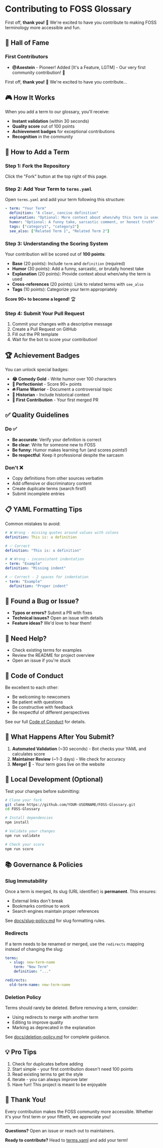 # Contributing to FOSS Glossary

First off, **thank you!** 🎉 We're excited to have you contribute to making FOSS terminology more accessible and fun.

## 🌟 Hall of Fame

### First Contributors
- **@Axestein** - Pioneer! Added [It's a Feature, LGTM] - Our very first community contribution! 🎉

First off, **thank you!** 🎉 We're excited to have you contribute...


## 🎮 How It Works

When you add a term to our glossary, you'll receive:
- **Instant validation** (within 30 seconds)
- **Quality score** out of 100 points
- **Achievement badges** for exceptional contributions
- **Recognition** in the community

## 📝 How to Add a Term

### Step 1: Fork the Repository

Click the "Fork" button at the top right of this page.

### Step 2: Add Your Term to `terms.yaml`

Open `terms.yaml` and add your term following this structure:

```yaml
- term: "Your Term"
  definition: "A clear, concise definition"
  explanation: "Optional: More context about when/why this term is used"
  humor: "Optional: A funny take, sarcastic comment, or honest truth"
  tags: ["category1", "category2"]
  see_also: ["Related Term 1", "Related Term 2"]
```

### Step 3: Understanding the Scoring System

Your contribution will be scored out of **100 points**:

- **Base** (20 points): Include `term` and `definition` (required)
- **Humor** (30 points): Add a funny, sarcastic, or brutally honest take
- **Explanation** (20 points): Provide context about when/why the term is used
- **Cross-references** (20 points): Link to related terms with `see_also`
- **Tags** (10 points): Categorize your term appropriately

**Score 90+ to become a legend!** 🏆

### Step 4: Submit Your Pull Request

1. Commit your changes with a descriptive message
2. Create a Pull Request on GitHub
3. Fill out the PR template
4. Wait for the bot to score your contribution!

## 🏆 Achievement Badges

You can unlock special badges:

- **😂 Comedy Gold** - Write humor over 100 characters
- **💯 Perfectionist** - Score 90+ points
- **🔥 Flame Warrior** - Document a controversial topic
- **📜 Historian** - Include historical context
- **🌱 First Contribution** - Your first merged PR

## ✅ Quality Guidelines

### Do ✅

- **Be accurate**: Verify your definition is correct
- **Be clear**: Write for someone new to FOSS
- **Be funny**: Humor makes learning fun (and scores points!)
- **Be respectful**: Keep it professional despite the sarcasm

### Don't ❌

- Copy definitions from other sources verbatim
- Add offensive or discriminatory content
- Create duplicate terms (search first!)
- Submit incomplete entries

## 📋 YAML Formatting Tips

Common mistakes to avoid:

```yaml
# ❌ Wrong - missing quotes around values with colons
definition: This is: a definition

# ✅ Correct
definition: "This is: a definition"

# ❌ Wrong - inconsistent indentation
- term: "Example"
definition: "Missing indent"

# ✅ Correct - 2 spaces for indentation
- term: "Example"
  definition: "Proper indent"
```

## 🐛 Found a Bug or Issue?

- **Typos or errors?** Submit a PR with fixes
- **Technical issues?** Open an issue with details
- **Feature ideas?** We'd love to hear them!

## 🤔 Need Help?

- Check existing terms for examples
- Review the README for project overview
- Open an issue if you're stuck

## 📜 Code of Conduct

Be excellent to each other:
- Be welcoming to newcomers
- Be patient with questions
- Be constructive with feedback
- Be respectful of different perspectives

See our full [Code of Conduct](CODE_OF_CONDUCT.md) for details.

## 🎯 What Happens After You Submit?

1. **Automated Validation** (~30 seconds) - Bot checks your YAML and calculates score
2. **Maintainer Review** (~1-3 days) - We check for accuracy
3. **Merge!** 🎉 - Your term goes live on the website

## 🚀 Local Development (Optional)

Test your changes before submitting:

```bash
# Clone your fork
git clone https://github.com/YOUR-USERNAME/FOSS-Glossary.git
cd FOSS-Glossary

# Install dependencies
npm install

# Validate your changes
npm run validate

# Check your score
npm run score
```

## 📚 Governance & Policies

### Slug Immutability

Once a term is merged, its slug (URL identifier) is **permanent**. This ensures:
- External links don't break
- Bookmarks continue to work
- Search engines maintain proper references

See [docs/slug-policy.md](docs/slug-policy.md) for slug formatting rules.

### Redirects

If a term needs to be renamed or merged, use the `redirects` mapping instead of changing the slug:

```yaml
terms:
  - slug: new-term-name
    term: "New Term"
    definition: "..."

redirects:
  old-term-name: new-term-name
```

### Deletion Policy

Terms should rarely be deleted. Before removing a term, consider:
- Using redirects to merge with another term
- Editing to improve quality
- Marking as deprecated in the explanation

See [docs/deletion-policy.md](docs/deletion-policy.md) for complete guidance.

## 💡 Pro Tips

1. Check for duplicates before adding
2. Start simple - your first contribution doesn't need 100 points
3. Read existing terms to get the style
4. Iterate - you can always improve later
5. Have fun! This project is meant to be enjoyable

## 🙏 Thank You!

Every contribution makes the FOSS community more accessible. Whether it's your first term or your fiftieth, we appreciate you!

---

**Questions?** Open an issue or reach out to maintainers.

**Ready to contribute?** Head to [terms.yaml](terms.yaml) and add your term!
